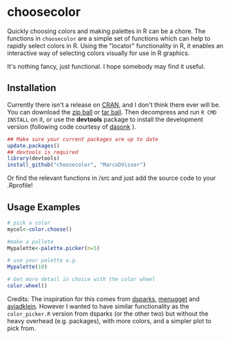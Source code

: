 choosecolor
==========

Quickly choosing colors and making palettes in R can be a chore.
The functions in `choosecolor` are a simple set of functions 
which can help to rapidly select  colors in R.  Using the "locator"
functionality in R, it enables an interactive way of selecting colors 
visually for use in R graphics. 

It's nothing fancy, just functional. I hope somebody may find it useful.

## Installation

Currently there isn't a release on [CRAN](http://cran.r-project.org/),
and I don't think there ever will be. You can 
download the [zip ball](https://github.com/MarcoDVisser/choosecolor/zipball/master) 
or [tar ball](https://github.com/MarcoDVisser/choosecolor/tarball/master).
Then decompress and run `R CMD INSTALL` on it, 
or use the **devtools** package to install the development version
(following code courtesy of [dasonk](https://github.com/Dasonk) ).

```r
## Make sure your current packages are up to date
update.packages()
## devtools is required
library(devtools)
install_github("choosecolor", "MarcoDVisser")
```

Or find the relevant functions in /src and just 
add the source code to your .Rprofile!
 
## Usage Examples

```r
# pick a color
mycol<-color.choose()

#make a pallete 
Mypalette<-palette.picker(n=5) 

# use your palette e.g.
Mypalette(10)

# Get more detail in choice with the color wheel
color.wheel()

```
Credits:
The inspiration for this comes from [dsparks](https://gist.github.com/dsparks/4021110),
[menugget](http://menugget.blogspot.nl/2013/01/choosing-colors-visually-with-getcolors.html#more)
and [aviadklein](http://aviadklein.wordpress.com/2010/05/21/color-choosing-made-easy/).
However I wanted to have similar functionality as the `color_picker.R` 
version from dsparks (or the other two) but without the heavy overhead (e.g. packages), with 
more colors, and a simpler plot to pick from.
